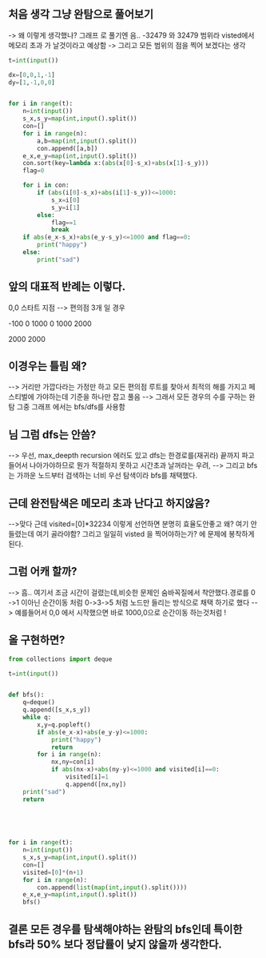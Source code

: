 ## 처음 생각 그냥 완탐으로 풀어보기 

-> 왜 이렇게 생각했나? 그래프 로 풀기엔 음.. -32479 와 32479 범위라 visted에서 메모리 초과 가 날것이라고 예상함
-> 그리고 모든 범위의 점을 찍어 보겠다는 생각

```python
t=int(input())

dx=[0,0,1,-1]
dy=[1,-1,0,0]


for i in range(t):
    n=int(input())
    s_x,s_y=map(int,input().split())
    con=[]
    for i in range(n):
        a,b=map(int,input().split())
        con.append([a,b])
    e_x,e_y=map(int,input().split())
    con.sort(key=lambda x:(abs(x[0]-s_x)+abs(x[1]-s_y)))
    flag=0

    for i in con:
        if (abs(i[0]-s_x)+abs(i[1]-s_y))<=1000:
            s_x=i[0]
            s_y=i[1]
        else:
            flag==1
            break
    if abs(e_x-s_x)+abs(e_y-s_y)<=1000 and flag==0:
        print("happy")
    else:
        print("sad")
```

## 앞의 대표적 반례는 이렇다.
0,0 스타트 지점
--> 편의점 3개 일 경우

-100 0
1000 0
1000 2000

2000 2000 


## 이경우는 틀림 왜?
--> 거리만 가깝다라는 가정만 하고 모든 편의점 루트를 찾아서 최적의 해를 가지고 페스티벌에 가야하는데 기준을 하나만 잡고 풀음
--> 그래서 모든 경우의 수를 구하는 완탐 그중 그래프 에서는 bfs/dfs를 사용함

## 님 그럼 dfs는 안씀?
--> 우선, max_deepth recursion 에러도 있고 dfs는 한경로를(재귀라) 끝까지 파고들어서 나아가야하므로 뭔가 적절하지 못하고 시간초과 날꺼라는 우려,
--> 그리고 bfs는 가까운 노드부터 검색하는 너비 우선 탐색이라 bfs를 채택했다.

## 근데 완전탐색은 메모리 초과 난다고 하지않음?
-->맞다 근데 visited=[0]*32234 이렇게 선언하면 분명히 효율도안좋고 왜? 여기 안들렸는데 여기 골라야함? 그리고 일일히 visted 을 찍어야하는가?
에 문제에 봉착하게된다.

## 그럼 어캐 할까?
--> 흠.. 여기서 조금 시간이 걸렸는데,비슷한 문제인 숨바꼭질에서 착안했다.경로를 0 ->1 이아닌 순간이동 처럼 0->3->5 처럼 노드만 들리는 방식으로 채택 하기로 했다 
--> 예를들어서 0,0 에서 시작했으면 바로 1000,0으로 순간이동 하는것처럼 !

## 올 구현하면?


```python
from collections import deque

t=int(input())


def bfs():
    q=deque()
    q.append([s_x,s_y])
    while q:
        x,y=q.popleft()
        if abs(e_x-x)+abs(e_y-y)<=1000:
            print("happy")
            return
        for i in range(n):
            nx,ny=con[i]
            if abs(nx-x)+abs(ny-y)<=1000 and visited[i]==0:
                visited[i]=1
                q.append([nx,ny])
    print("sad")
    return
                
                



for i in range(t):
    n=int(input())
    s_x,s_y=map(int,input().split())
    con=[]
    visited=[0]*(n+1)
    for i in range(n):
        con.append(list(map(int,input().split())))
    e_x,e_y=map(int,input().split())
    bfs()
```

## 결론 모든 경우를 탐색해야하는 완탐의 bfs인데 특이한 bfs라 50% 보다 정답률이 낮지 않을까 생각한다.
